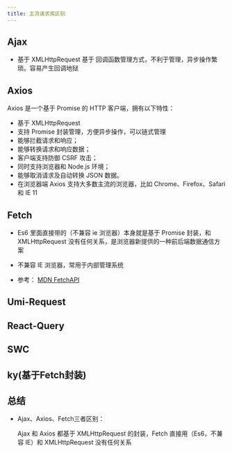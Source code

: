 ```yaml
---
title: 主流请求库区别
---
```


## Ajax

- 基于 XMLHttpRequest
  基于 回调函数管理方式，不利于管理，异步操作繁琐。容易产生回调地狱

## Axios

Axios 是一个基于 Promise 的 HTTP 客户端，拥有以下特性：

- 基于 XMLHttpRequest
- 支持 Promise 封装管理，方便异步操作，可以链式管理
- 能够拦截请求和响应；
- 能够转换请求和响应数据；
- 客户端支持防御 CSRF 攻击；
- 同时支持浏览器和 Node.js 环境；
- 能够取消请求及自动转换 JSON 数据。
- 在浏览器端 Axios 支持大多数主流的浏览器，比如 Chrome、Firefox、Safari 和 IE 11

## Fetch

- Es6 里面直接带的（不兼容 ie 浏览器）本身就是基于 Promise 封装，和 XMLHttpRequest 没有任何关系，是浏览器新提供的一种前后端数据通信方案

- 不兼容 IE 浏览器，常用于内部管理系统
- 参考：
  [MDN FetchAPI](https://developer.mozilla.org/zh-CN/docs/Web/API/Fetch_API)

## Umi-Request

## React-Query

## SWC

## ky(基于Fetch封装)

## 总结

- Ajax、Axios、Fetch三者区别：

  Ajax 和 Axios 都基于 XMLHttpRequest 的封装，Fetch 直接用（Es6，不兼容 IE）和 XMLHttpRequest 没有任何关系
